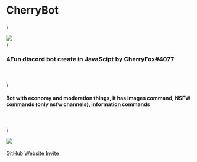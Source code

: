 CherryBot
=========

\

![](https://cdn.discordapp.com/avatars/602408013269041168/7e771c804b6b4ab785dc7bcd2b174eb5.png?size=4096)\
\

### 4Fun discord bot create in JavaScipt by CherryFox\#4077

\
 \
  \

#### Bot with economy and moderation things, it has images command, NSFW commands (only nsfw channels), information commands

\
 \
  \

![](https://cdn.discordapp.com/attachments/772173505168408639/824637033133768745/unknown.png)
\
  \
 [GitHub](https://github.com/JustFoxx/CherryBot-v1/)
[Website](https://justfox.cf/)
[Invite](https://discord.com/oauth2/authorize?client_id=602408013269041168&scope=bot&permissions=1682308334)
